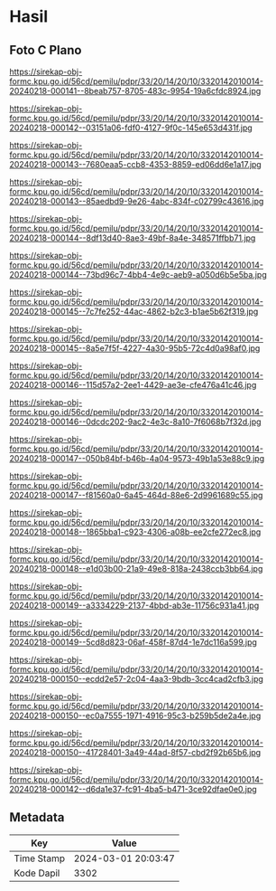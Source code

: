 # Hasil

## Foto C Plano

https://sirekap-obj-formc.kpu.go.id/56cd/pemilu/pdpr/33/20/14/20/10/3320142010014-20240218-000141--8beab757-8705-483c-9954-19a6cfdc8924.jpg

https://sirekap-obj-formc.kpu.go.id/56cd/pemilu/pdpr/33/20/14/20/10/3320142010014-20240218-000142--03151a06-fdf0-4127-9f0c-145e653d431f.jpg

https://sirekap-obj-formc.kpu.go.id/56cd/pemilu/pdpr/33/20/14/20/10/3320142010014-20240218-000143--7680eaa5-ccb8-4353-8859-ed06dd6e1a17.jpg

https://sirekap-obj-formc.kpu.go.id/56cd/pemilu/pdpr/33/20/14/20/10/3320142010014-20240218-000143--85aedbd9-9e26-4abc-834f-c02799c43616.jpg

https://sirekap-obj-formc.kpu.go.id/56cd/pemilu/pdpr/33/20/14/20/10/3320142010014-20240218-000144--8df13d40-8ae3-49bf-8a4e-348571ffbb71.jpg

https://sirekap-obj-formc.kpu.go.id/56cd/pemilu/pdpr/33/20/14/20/10/3320142010014-20240218-000144--73bd96c7-4bb4-4e9c-aeb9-a050d6b5e5ba.jpg

https://sirekap-obj-formc.kpu.go.id/56cd/pemilu/pdpr/33/20/14/20/10/3320142010014-20240218-000145--7c7fe252-44ac-4862-b2c3-b1ae5b62f319.jpg

https://sirekap-obj-formc.kpu.go.id/56cd/pemilu/pdpr/33/20/14/20/10/3320142010014-20240218-000145--8a5e7f5f-4227-4a30-95b5-72c4d0a98af0.jpg

https://sirekap-obj-formc.kpu.go.id/56cd/pemilu/pdpr/33/20/14/20/10/3320142010014-20240218-000146--115d57a2-2ee1-4429-ae3e-cfe476a41c46.jpg

https://sirekap-obj-formc.kpu.go.id/56cd/pemilu/pdpr/33/20/14/20/10/3320142010014-20240218-000146--0dcdc202-9ac2-4e3c-8a10-7f6068b7f32d.jpg

https://sirekap-obj-formc.kpu.go.id/56cd/pemilu/pdpr/33/20/14/20/10/3320142010014-20240218-000147--050b84bf-b46b-4a04-9573-49b1a53e88c9.jpg

https://sirekap-obj-formc.kpu.go.id/56cd/pemilu/pdpr/33/20/14/20/10/3320142010014-20240218-000147--f81560a0-6a45-464d-88e6-2d9961689c55.jpg

https://sirekap-obj-formc.kpu.go.id/56cd/pemilu/pdpr/33/20/14/20/10/3320142010014-20240218-000148--1865bba1-c923-4306-a08b-ee2cfe272ec8.jpg

https://sirekap-obj-formc.kpu.go.id/56cd/pemilu/pdpr/33/20/14/20/10/3320142010014-20240218-000148--e1d03b00-21a9-49e8-818a-2438ccb3bb64.jpg

https://sirekap-obj-formc.kpu.go.id/56cd/pemilu/pdpr/33/20/14/20/10/3320142010014-20240218-000149--a3334229-2137-4bbd-ab3e-11756c931a41.jpg

https://sirekap-obj-formc.kpu.go.id/56cd/pemilu/pdpr/33/20/14/20/10/3320142010014-20240218-000149--5cd8d823-06af-458f-87d4-1e7dc116a599.jpg

https://sirekap-obj-formc.kpu.go.id/56cd/pemilu/pdpr/33/20/14/20/10/3320142010014-20240218-000150--ecdd2e57-2c04-4aa3-9bdb-3cc4cad2cfb3.jpg

https://sirekap-obj-formc.kpu.go.id/56cd/pemilu/pdpr/33/20/14/20/10/3320142010014-20240218-000150--ec0a7555-1971-4916-95c3-b259b5de2a4e.jpg

https://sirekap-obj-formc.kpu.go.id/56cd/pemilu/pdpr/33/20/14/20/10/3320142010014-20240218-000150--41728401-3a49-44ad-8f57-cbd2f92b65b6.jpg

https://sirekap-obj-formc.kpu.go.id/56cd/pemilu/pdpr/33/20/14/20/10/3320142010014-20240218-000142--d6da1e37-fc91-4ba5-b471-3ce92dfae0e0.jpg


## Metadata

| Key        | Value               |
| ---------- | ------------------- |
| Time Stamp | 2024-03-01 20:03:47 |
| Kode Dapil | 3302                |



